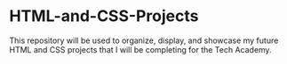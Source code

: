 # HTML-and-CSS-Projects
This repository will be used to organize, display, and showcase my future HTML and CSS projects that I will be completing for the Tech Academy.
